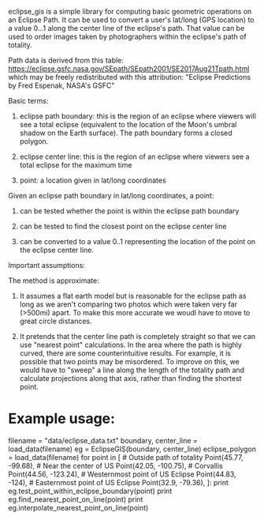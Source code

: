 eclipse_gis is a simple library for computing basic geometric operations on an
Eclipse Path.  It can be used to convert a user's lat/long (GPS location) to a
value 0...1 along the center line of the eclipse's path.  That value can be used
to order images taken by photographers within the eclipse's path of totality.

Path data is derived from this table:
https://eclipse.gsfc.nasa.gov/SEpath/SEpath2001/SE2017Aug21Tpath.html
which may be freely redistributed with this attribution: "Eclipse Predictions by Fred Espenak, NASA's GSFC"

Basic terms:

1) eclipse path boundary: this is the region of an eclipse where viewers will
see a total eclipse (equivalent to the location of the Moon's umbral shadow on
the Earth surface).  The path boundary forms a closed polygon.

2) eclipse center line: this is the region of an eclipse where viewers see a
total eclipse for the maximum time

3) point: a location given in lat/long coordinates

Given an eclipse path boundary in lat/long coordinates, a point:

1) can be tested whether the point is within the eclipse path boundary

2) can be tested to find the closest point on the eclipse center line

3) can be converted to a value 0..1 representing the location of the point on
the eclipse center line.

Important assumptions:

The method is approximate:

1) It assumes a flat earth model but is reasonable for the eclipse path as long
as we aren't comparing two photos which were taken very far (>500mi) apart.  To
make this more accurate we woudl have to move to great circle distances.

2) It pretends that the center line path is completely straight so that we can
use "nearest point" calculations.  In the area where the path is highly curved,
there are some counterintuitive results.  For example, it is possible that two
points may be misordered.  To improve on this, we would have to "sweep" a line
along the length of the totality path and calculate projections along that axis,
rather than finding the shortest point.

# Example usage:
filename = "data/eclipse_data.txt"
boundary, center_line = load_data(filename)
eg = EclipseGIS(boundary, center_line)
eclipse_polygon = load_data(filename)
for point in [
    # Outside path of totality
    Point(45.77, -99.68),
    # Near the center of US
    Point(42.05, -100.75),
    # Corvallis
    Point(44.56, -123.24),
    # Westernmost point of US Eclipse
    Point(44.83, -124),
    # Easternmost point of US Eclipse
    Point(32.9, -79.36),
    ]:
  print eg.test_point_within_eclipse_boundary(point)
  print eg.find_nearest_point_on_line(point)
  print eg.interpolate_nearest_point_on_line(point)
